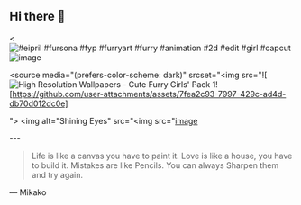 ## Hi there 👋
<<img src="https://encrypted-tbn0.gstatic.com/images?q=tbn:ANd9GcQjySQqaPzCxd5gw4idAtrxG1r-4rvs3XrWUw&amp;s" alt="#eipril #fursona #fyp #furryart #furry #animation #2d #edit #girl #capcut"/>![image](https://github.com/user-attachments/assets/d08f5c8a-43ba-4781-8dce-a9fe2e1b9be9)
>
 <source media="(prefers-color-scheme: dark)" srcset="<img src="![<img src="https://public-files.gumroad.com/cyofgae0bua8juxo8tvfiyun8gua" alt="High Resolution Wallpapers - Cute Furry Girls&#39; Pack 1"/>![https://github.com/user-attachments/assets/7fea2c93-7997-429c-ad4d-db70d012dc0e]

">
 <source media="(prefers-color-scheme: light)" srcset="https://tenor.com/view/keenora-kee-fursuit-furry-furry-fandom-gif-17232646">
 <img alt="Shining Eyes" src="<img src="[image](https://github.com/user-attachments/assets/62ade3c4-0244-4cd6-8004-f768634b9076)

</picture>

<!--
**MikakoFox/MikakoFox** is a ✨ _special_ ✨ repository because its `README.md` (this file) appears on your GitHub profile.

Here are some ideas to get you started:

- I’m currently working on Making games
- Studying the Chinese Language, English Native
- 
- I’m looking for help with learning how to code web games
- Ask me about anything
-  How to reach me: Reach me through discord @ .mikako
-  Pronouns: She/Her
- Fun fact: I love Rollerskating
--> ---
> Life is like a canvas you have to paint it. Love is like a house, you have to build it. Mistakes are like Pencils. You can always Sharpen them and try again.

— Mikako
